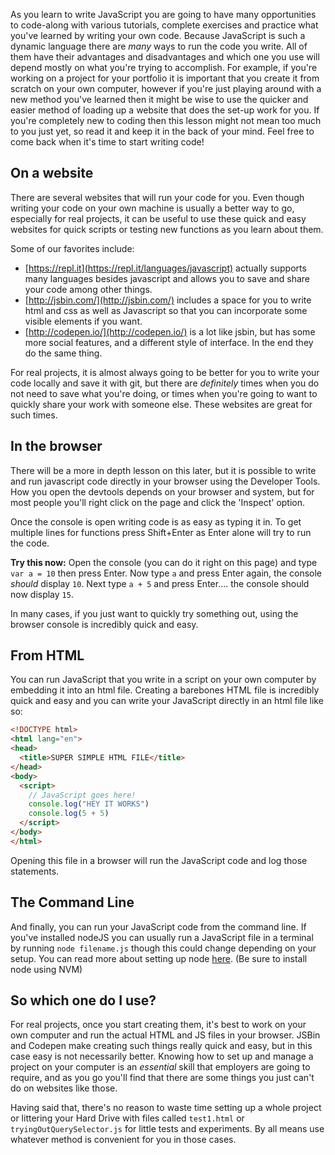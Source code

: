 As you learn to write JavaScript you are going to have many opportunities to code-along with various tutorials, complete exercises and practice what you've learned by writing your own code.  Because JavaScript is such a dynamic language there are _many_ ways to run the code you write.  All of them have their advantages and disadvantages and which one you use will depend mostly on what you're trying to accomplish.  For example, if you're working on a project for your portfolio it is important that you create it from scratch on your own computer, however if you're just playing around with a new method you've learned then it might be wise to use the quicker and easier method of loading up a website that does the set-up work for you.  If you're completely new to coding then this lesson might not mean too much to you just yet, so read it and keep it in the back of your mind.  Feel free to come back when it's time to start writing code!

## On a website

There are several websites that will run your code for you.  Even though writing your code on your own machine is usually a better way to go, especially for real projects, it can be useful to use these quick and easy websites for quick scripts or testing new functions as you learn about them.

Some of our favorites include:

* [https://repl.it](https://repl.it/languages/javascript) actually supports many languages besides javascript and allows you to save and share your code among other things.
* [http://jsbin.com/](http://jsbin.com/) includes a space for you to write html and css as well as Javascript so that you can incorporate some visible elements if you want.
* [http://codepen.io/](http://codepen.io/) is a lot like jsbin, but has some more social features, and a different style of interface.  In the end they do the same thing.

For real projects, it is almost always going to be better for you to write your code locally and save it with git, but there are _definitely_ times when you do not need to save what you're doing, or times when you're going to want to quickly share your work with someone else.  These websites are great for such times.

## In the browser

There will be a more in depth lesson on this later, but it is possible to write and run javascript code directly in your browser using the Developer Tools.  How you open the devtools depends on your browser and system, but for most people you'll right click on the page and click the 'Inspect' option.

Once the console is open writing code is as easy as typing it in.  To get multiple lines for functions press Shift+Enter as Enter alone will try to run the code.

**Try this now:** Open the console \(you can do it right on this page\) and type `var a = 10` then press Enter.  Now type `a` and press Enter again, the console _should_ display `10`.  Next type `a + 5` and press Enter.... the console should now display `15`.

In many cases, if you just want to quickly try something out, using the browser console is incredibly quick and easy.

## From HTML

You can run JavaScript that you write in a script on your own computer by embedding it into an html file.  Creating a barebones HTML file is incredibly quick and easy and you can write your JavaScript directly in an html file like so:

```html
<!DOCTYPE html>
<html lang="en">
<head>
  <title>SUPER SIMPLE HTML FILE</title>
</head>
<body>
  <script>
    // JavaScript goes here!
    console.log("HEY IT WORKS")
    console.log(5 + 5)
  </script>
</body>
</html>
```

Opening this file in a browser will run the JavaScript code and log those statements.

## The Command Line

And finally, you can run your JavaScript code from the command line.  If you've installed nodeJS you can usually run a JavaScript file in a terminal by running `node filename.js`  though this could change depending on your setup.  You can read more about setting up node [here](https://nodejs.org/en/download/package-manager/#nvm).  \(Be sure to install node using NVM\)

## So which one do I use?

For real projects, once you start creating them, it's best to work on your own computer and run the actual HTML and JS files in your browser.  JSBin and Codepen make creating such things really quick and easy, but in this case easy is not necessarily better.  Knowing how to set up and manage a project on your computer is an _essential_ skill that employers are going to require, and as you go you'll find that there are some things you just can't do on websites like those.

Having said that, there's no reason to waste time setting up a whole project or littering your Hard Drive with files called `test1.html` or `tryingOutQuerySelector.js` for little tests and experiments.  By all means use whatever method is convenient for you in those cases.

